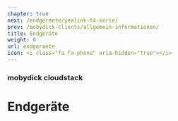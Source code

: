 ```yaml
---
chapter: true
next: /endgeraete/yealink-t4-serie/
prev: /mobydick-clients/allgemein-informationen/
title: Endgeräte
weight: 0
url: endgeraete
icon: <i class="fa fa-phone" aria-hidden="true"></i>
---
```


### mobydick cloudstack

# Endgeräte
